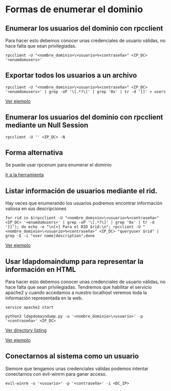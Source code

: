 # Formas de enumerar el dominio

## Enumerar los usuarios del dominio con rpcclient
Para hacer esto debemos conocer unas credenciales de usuario válidas, no hace falta que sean privilegiadas.
```
rpcclient -U "<nombre_dominio>\<usuario>%<contraseña>" <IP_DC> '<enumdomusers>'
```

## Exportar todos los usuarios a un archivo
```
rpcclient -U "<nombre_dominio>\<usuario>%<contraseña>" <IP_DC> '<enumdomusers>' | grep -oP '\[.*?\]' | grep '0x' | tr -d '[]' > users
```

[Ver ejemplo](/Apuntes-AD/Images/11.md)

## Enumerar los usuarios del dominio con rpcclient mediante un Null Session
```
rpcclient -U '' <IP_DC> -N
```
## Forma alternativa
Se puede usar rpcenum para enumerar el dominio

[Ir a la herramienta](https://github.com/s4vitar/rpcenum)

## Listar información de usuarios mediante el rid.
Hay veces que enumerando los usuarios podremos encontrar información valiosa en sus descripciones
```
for rid in $(rpcclient -U "<nombre_dominio>\<usuario>%<contraseña>" <IP_DC> '<enumdomusers>' | grep -oP '\[.*?\]' | grep '0x' | tr -d '[]'); do echo -e "\n[+] Para el RID $rid:\n"; rpcclient -U "<nombre_dominio>\<usuario>%<contraseña>" <IP_DC> "queryuser $rid" | grep -E -i "user name|description";done
```
[Ver ejemplo](/Apuntes-AD/Images/12.md)

## Usar ldapdomaindump para representar la información en HTML
Para hacer esto debemos conocer unas credenciales de usuario válidas, no hace falta que sean privilegiadas. Tendremos que habilitar el servicio apache2 y cuando accedamos a nuestro localhost veremos toda la información representada en la web.
```
service apache2 start
```
```
python3 ldapdomaindump.py -u '<nombre_dominio>\<usuario>' -p '<contraseña>' <IP_DC>
```
[Ver directory listing](/Apuntes-AD/Images/13.md)

[Ver ejemplo](/Apuntes-AD/Images/14.md)

## Conectarnos al sistema como un usuario
Siemore que tengamos unas credenciales válidas podemos intentar conectarnos con evil-winrm para ganar acceso.
```
evil-winrm -u '<usuario>' -p '<contraseña>' -i <DC_IP>
```
